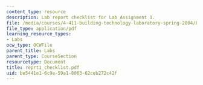 ```yaml
---
content_type: resource
description: Lab report checklist for Lab Assignment 1.
file: /media/courses/4-411-building-technology-laboratory-spring-2004/be5441e16c9e59a1806362ceb272c42f_reprt1_checklist.pdf
file_type: application/pdf
learning_resource_types:
- Labs
ocw_type: OCWFile
parent_title: Labs
parent_type: CourseSection
resourcetype: Document
title: reprt1_checklist.pdf
uid: be5441e1-6c9e-59a1-8063-62ceb272c42f
---
```

